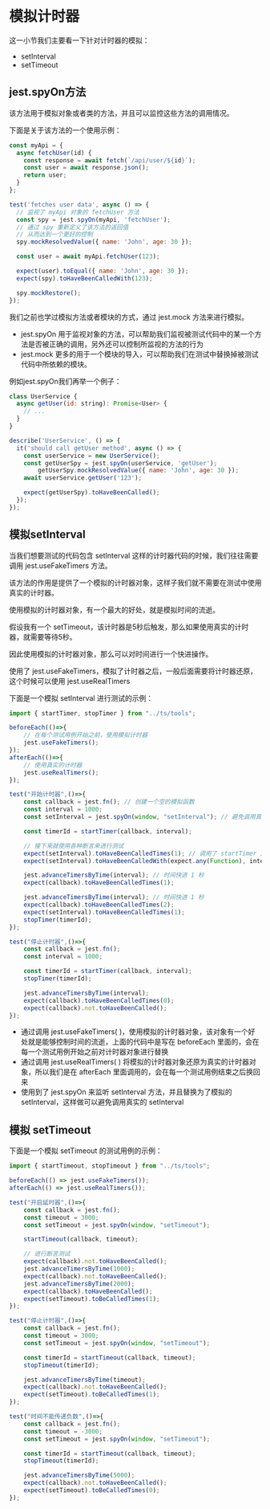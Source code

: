 # 模拟计时器

这一小节我们主要看一下针对计时器的模拟：

- setInterval
- setTimeout



## jest.spyOn方法

该方法用于模拟对象或者类的方法，并且可以监控这些方法的调用情况。

下面是关于该方法的一个使用示例：

```js
const myApi = {
  async fetchUser(id) {
    const response = await fetch(`/api/user/${id}`);
    const user = await response.json();
    return user;
  }
};

test('fetches user data', async () => {
  // 监视了 myApi 对象的 fetchUser 方法
  const spy = jest.spyOn(myApi, 'fetchUser');
  // 通过 spy 重新定义了该方法的返回值
  // 从而达到一个更好的控制
  spy.mockResolvedValue({ name: 'John', age: 30 });

  const user = await myApi.fetchUser(123);

  expect(user).toEqual({ name: 'John', age: 30 });
  expect(spy).toHaveBeenCalledWith(123);

  spy.mockRestore();
});
```

我们之前也学过模拟方法或者模块的方式，通过 jest.mock 方法来进行模拟。

- jest.spyOn 用于监视对象的方法，可以帮助我们监视被测试代码中的某一个方法是否被正确的调用，另外还可以控制所监视的方法的行为
- jest.mock 更多的用于一个模块的导入，可以帮助我们在测试中替换掉被测试代码中所依赖的模块。

例如jest.spyOn我们再举一个例子：

```js
class UserService {
  async getUser(id: string): Promise<User> {
    // ...
  }
}

describe('UserService', () => {
  it('should call getUser method', async () => {
    const userService = new UserService();
    const getUserSpy = jest.spyOn(userService, 'getUser');
		getUserSpy.mockResolvedValue({ name: 'John', age: 30 });
    await userService.getUser('123');

    expect(getUserSpy).toHaveBeenCalled();
  });
});
```



## 模拟setInterval

当我们想要测试的代码包含 setInterval 这样的计时器代码的时候，我们往往需要调用 jest.useFakeTimers 方法。

该方法的作用是提供了一个模拟的计时器对象，这样子我们就不需要在测试中使用真实的计时器。

使用模拟的计时器对象，有一个最大的好处，就是模拟时间的流逝。

假设我有一个 setTimeout，该计时器是5秒后触发，那么如果使用真实的计时器，就需要等待5秒。

因此使用模拟的计时器对象，那么可以对时间进行一个快进操作。

使用了 jest.useFakeTimers，模拟了计时器之后，一般后面需要将计时器还原，这个时候可以使用 jest.useRealTimers

下面是一个模拟 setInterval 进行测试的示例：

```js
import { startTimer, stopTimer } from "../ts/tools";

beforeEach(()=>{
    // 在每个测试用例开始之前，使用模拟计时器
    jest.useFakeTimers();
});
afterEach(()=>{
    // 使用真实的计时器
    jest.useRealTimers();
});

test("开始计时器",()=>{
    const callback = jest.fn(); // 创建一个空的模拟函数
    const interval = 1000;
    const setInterval = jest.spyOn(window, "setInterval"); // 避免调用真实的 setInterval 开启计时器

    const timerId = startTimer(callback, interval);

    // 接下来就使用各种断言来进行测试
    expect(setInterval).toHaveBeenCalledTimes(1); // 调用了 startTimer 方法后 setInterval 只应该执行一次
    expect(setInterval).toHaveBeenCalledWith(expect.any(Function), interval); // 断言 setInterval 调用的时候对应的参数

    jest.advanceTimersByTime(interval); // 时间快进 1 秒
    expect(callback).toHaveBeenCalledTimes(1);

    jest.advanceTimersByTime(interval); // 时间快进 1 秒
    expect(callback).toHaveBeenCalledTimes(2);
    expect(setInterval).toHaveBeenCalledTimes(1); 
    stopTimer(timerId);
});

test("停止计时器",()=>{
    const callback = jest.fn();
    const interval = 1000;

    const timerId = startTimer(callback, interval);
    stopTimer(timerId);

    jest.advanceTimersByTime(interval);
    expect(callback).toHaveBeenCalledTimes(0);
    expect(callback).not.toHaveBeenCalled();
});
```

- 通过调用 jest.useFakeTimers( )，使用模拟的计时器对象，该对象有一个好处就是能够控制时间的流逝，上面的代码中是写在 beforeEach 里面的，会在每一个测试用例开始之前对计时器对象进行替换
- 通过调用 jest.useRealTimers( ) 将模拟的计时器对象还原为真实的计时器对象，所以我们是在 afterEach 里面调用的，会在每一个测试用例结束之后换回来
- 使用到了 jest.spyOn 来监听 setInterval 方法，并且替换为了模拟的 setInterval，这样做可以避免调用真实的 setInterval



## 模拟 setTimeout

下面是一个模拟 setTimeout 的测试用例的示例：

```js
import { startTimeout, stopTimeout } from "../ts/tools";

beforeEach(() => jest.useFakeTimers());
afterEach(() => jest.useRealTimers());

test("开启延时器",()=>{
    const callback = jest.fn();
    const timeout = 3000;
    const setTimeout = jest.spyOn(window, "setTimeout");

    startTimeout(callback, timeout);

    // 进行断言测试
    expect(callback).not.toHaveBeenCalled();
    jest.advanceTimersByTime(1000);
    expect(callback).not.toHaveBeenCalled();
    jest.advanceTimersByTime(2000);
    expect(callback).toHaveBeenCalled();
    expect(setTimeout).toBeCalledTimes(1);
});

test("停止计时器",()=>{
    const callback = jest.fn();
    const timeout = 3000;
    const setTimeout = jest.spyOn(window, "setTimeout");

    const timerId = startTimeout(callback, timeout);
    stopTimeout(timerId);

    jest.advanceTimersByTime(timeout);
    expect(callback).not.toHaveBeenCalled();
    expect(setTimeout).toBeCalledTimes(1);
});

test("时间不能传递负数",()=>{
    const callback = jest.fn();
    const timeout = -3000;
    const setTimeout = jest.spyOn(window, "setTimeout");

    const timerId = startTimeout(callback, timeout);
    stopTimeout(timerId);

    jest.advanceTimersByTime(5000);
    expect(callback).not.toHaveBeenCalled();
    expect(setTimeout).toBeCalledTimes(0);
});
```



